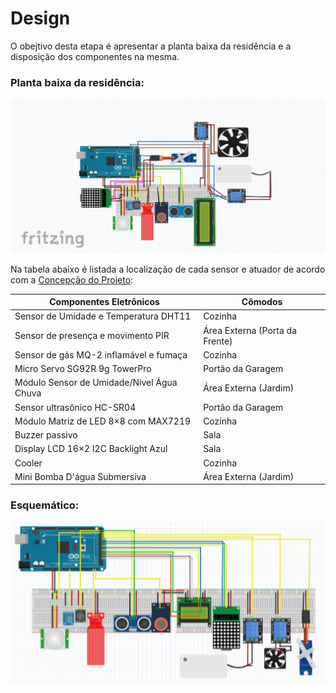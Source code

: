 # Design

O obejtivo desta etapa é apresentar a planta baixa da residência e a disposição dos componentes na mesma.

### Planta baixa da residência:

![](./figuras/sketch.png)

Na tabela abaixo é listada a localização de cada sensor e atuador de acordo com a [Concepção do Projeto](./concepcao.md):

|  Componentes Eletrônicos                           | Cômodos     |
| -------------------------------------------------- | ---------- |
| Sensor de Umidade e Temperatura DHT11 |      Cozinha   |
| Sensor de presença e movimento PIR |      Área Externa (Porta da Frente)     |
| Sensor de gás MQ-2 inflamável e fumaça |      Cozinha     |
| Micro Servo SG92R 9g TowerPro |     Portão da Garagem    |
| Módulo Sensor de Umidade/Nível Água Chuva |      Área Externa (Jardim)     |
| Sensor ultrasônico HC-SR04 |      Portão da Garagem       |
| Módulo Matriz de LED 8×8 com MAX7219 |      Cozinha    |
| Buzzer passivo |      Sala     |
| Display LCD 16×2 I2C Backlight Azul |      Sala     |
| Cooler |      Cozinha     |
| Mini Bomba D'água Submersiva |      Área Externa (Jardim)     |

### Esquemático:

![](./figuras/scheme.png)
